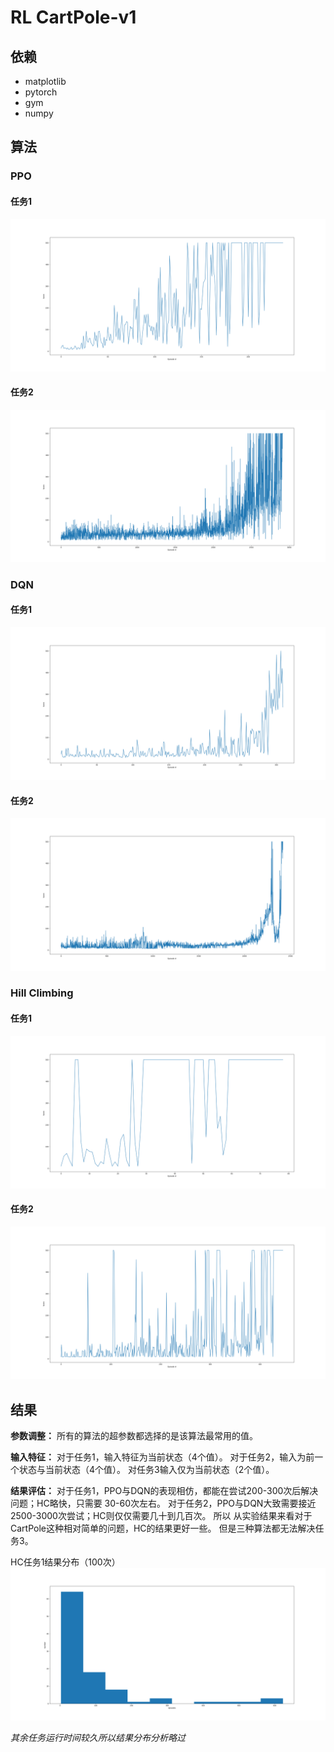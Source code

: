 # RL CartPole-v1

## 依赖

- matplotlib  
- pytorch  
- gym  
- numpy

## 算法

### PPO

#### 任务1

![ppo_task1](img/ppo_task1_217.png)

#### 任务2

![ppo_task2](img/ppo_task2_2896.png)

### DQN

#### 任务1

![dqn_task1](img/dqn_task1_289.png)

#### 任务2

![dqn_task2](img/dqn_task2_2453.png)

### Hill Climbing

#### 任务1

![hc_task1](img/hc_task1_58.png)

#### 任务2

![hc_task2](img/hc_task2_426.png)

## 结果

**参数调整：** 所有的算法的超参数都选择的是该算法最常用的值。

**输入特征：** 对于任务1，输入特征为当前状态（4个值）。 对于任务2，输入为前一个状态与当前状态（4个值）。
对任务3输入仅为当前状态（2个值）。

**结果评估：** 对于任务1，PPO与DQN的表现相仿，都能在尝试200-300次后解决问题；HC略快，只需要
30-60次左右。 对于任务2，PPO与DQN大致需要接近2500-3000次尝试；HC则仅仅需要几十到几百次。 所以
从实验结果来看对于CartPole这种相对简单的问题，HC的结果更好一些。 但是三种算法都无法解决任务3。

HC任务1结果分布（100次）
![hc_dist](img/hc_dist.png)

*其余任务运行时间较久所以结果分布分析略过*